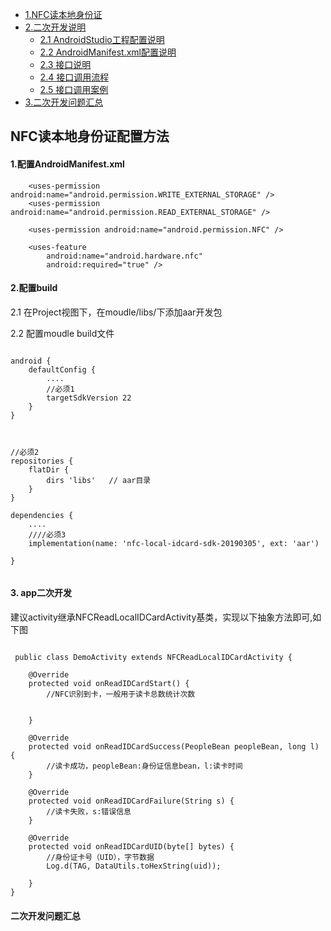 

* [1.NFC读本地身份证](#NFC读本地身份证)
* [2.二次开发说明](#二次开发说明)
  * [2.1 AndroidStudio工程配置说明](#AndroidStudio工程配置说明)
  * [2.2 AndroidManifest.xml配置说明](#AndroidManifest配置说明)
  * [2.3 接口说明](#接口说明)
  * [2.4 接口调用流程](#接口调用流程)
  * [2.5 接口调用案例](#接口调用案例)
* [3.二次开发问题汇总](#二次开发问题汇总)

## NFC读本地身份证配置方法



#### 1.配置AndroidManifest.xml

```
    <uses-permission android:name="android.permission.WRITE_EXTERNAL_STORAGE" />
    <uses-permission android:name="android.permission.READ_EXTERNAL_STORAGE" />

    <uses-permission android:name="android.permission.NFC" />

    <uses-feature
        android:name="android.hardware.nfc"
        android:required="true" />

```


#### 2.配置build

2.1 在Project视图下，在moudle/libs/下添加aar开发包

2.2 配置moudle build文件
```

android {
    defaultConfig {
        ....
        //必须1
        targetSdkVersion 22
    }
}



//必须2
repositories {
    flatDir {
        dirs 'libs'   // aar目录
    }
}

dependencies {
    ....
    ////必须3
    implementation(name: 'nfc-local-idcard-sdk-20190305', ext: 'aar')

}


```


#### 3. app二次开发

建议activity继承NFCReadLocalIDCardActivity基类，实现以下抽象方法即可,如下图

```

 public class DemoActivity extends NFCReadLocalIDCardActivity {

    @Override
    protected void onReadIDCardStart() {
        //NFC识别到卡，一般用于读卡总数统计次数


    }

    @Override
    protected void onReadIDCardSuccess(PeopleBean peopleBean, long l) {
        //读卡成功，peopleBean:身份证信息bean，l:读卡时间
    }

    @Override
    protected void onReadIDCardFailure(String s) {
        //读卡失败，s:错误信息
    }

    @Override
    protected void onReadIDCardUID(byte[] bytes) {
        //身份证卡号（UID），字节数据
        Log.d(TAG, DataUtils.toHexString(uid));

    }
}

```


#### 二次开发问题汇总
